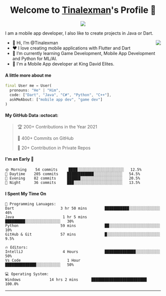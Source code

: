 <p align="center">
  <h1 align="center">Welcome to <a href="https://github.com/Tinalexman">Tinalexman</a>'s Profile 👋</h1>
</p>
<p align="center">
  <a align="center" href="https://github.com/DenverCoder1/readme-typing-svg"><img src="https://readme-typing-svg.herokuapp.com?&font=IBM+Plex+Sans&color=F72EE2&size=25&lines=Welcome+to+my+GitHub+Profile!;I'm+a+Front+end+developer;I'm+a+competitive+programmer;I'm+a+Flutter+developer" /></a>
</p>
<p>I am a mobile app developer, I also like to create projects in Java or Dart.</p>
<img align="right" src="https://media.giphy.com/media/M9gbBd9nbDrOTu1Mqx/giphy.gif">
<ul>
  <li>👋 Hi, I’m @Tinalexman</li>
  <li>❤️ I love creating mobile applications with Flutter and Dart</li>
  <li>🌱 I’m currently learning Game Development, Mobile App Development and Python for ML/AI.</li>
  <li>💼 I'm a Mobile App developer at King David Elites.</li>
</ul>

#### A little more about me
```dart
final User me = User(
  pronouns: "He" | "Him",
  code: ["Dart", "Java", "C#", "Python", "C++"],
  askMeAbout: ["mobile app dev", "game dev"]
)
```

#### My GitHub Data :octocat:
> 🏆 200+ Contributions in the Year 2021
 > 
> 📜 400+ Commits on GitHub
 > 
> 🔑 20+ Contribution in Private Repos
 > 

#### I'm an Early 🐤
```text
🌞 Morning    54 commits     ████░░░░░░░░░░░░░░░░░░░░░   12.5% 
🌆 Daytime    205 commits    ████████████░░░░░░░░░░░░░   54.5% 
🌃 Evening    82 commits     ██████░░░░░░░░░░░░░░░░░░░   20.5% 
🌙 Night      36 commits     ███░░░░░░░░░░░░░░░░░░░░░░   13.5%
```

#### I Spent My Time On
```text
💬 Programming Lanuages:
Dart                     3 hr 50 mins        ███████████░░░░░░░░░░░░░░   46% 
Java                      1 hr 5 mins         █████████░░░░░░░░░░░░░░░░   30% 
Python                   59 mins             ██░░░░░░░░░░░░░░░░░░░░░░░   10% 
GitHub & Git             57 mins             █░░░░░░░░░░░░░░░░░░░░░░░░   9.5%

🔥 Editors:
IntelliJ                  4 Hours            ██████████████░░░░░░░░░░░   50% 
Vs Code                     1 Hour             ██████████████░░░░░░░░░░░   50%

💻 Operating System:
Windows             14 hrs 2 mins      █████████████████████████   100.0%
```
------
